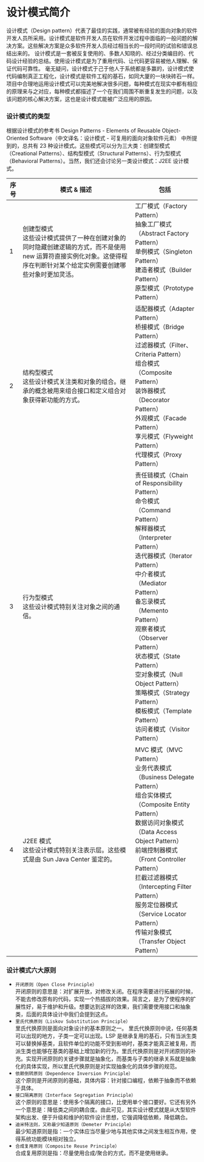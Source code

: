 # 设计模式简介
设计模式（Design pattern）代表了最佳的实践，通常被有经验的面向对象的软件开发人员所采用。设计模式是软件开发人员在软件开发过程中面临的一般问题的解决方案。这些解决方案是众多软件开发人员经过相当长的一段时间的试验和错误总结出来的。
设计模式是一套被反复使用的、多数人知晓的、经过分类编目的、代码设计经验的总结。使用设计模式是为了重用代码、让代码更容易被他人理解、保证代码可靠性。 毫无疑问，设计模式于己于他人于系统都是多赢的，设计模式使代码编制真正工程化，设计模式是软件工程的基石，如同大厦的一块块砖石一样。项目中合理地运用设计模式可以完美地解决很多问题，每种模式在现实中都有相应的原理来与之对应，每种模式都描述了一个在我们周围不断重复发生的问题，以及该问题的核心解决方案，这也是设计模式能被广泛应用的原因。

### 设计模式的类型
根据设计模式的参考书 Design Patterns - Elements of Reusable Object-Oriented Software（中文译名：设计模式 - 可复用的面向对象软件元素） 中所提到的，总共有 23 种设计模式。这些模式可以分为三大类：创建型模式（Creational Patterns）、结构型模式（Structural Patterns）、行为型模式（Behavioral Patterns）。当然，我们还会讨论另一类设计模式：J2EE 设计模式。

|序号   |模式 & 描述    |包括   |
|---    |---            |---    |
|1      |创建型模式<br>这些设计模式提供了一种在创建对象的同时隐藏创建逻辑的方式，而不是使用 new 运算符直接实例化对象。这使得程序在判断针对某个给定实例需要创建哪些对象时更加灵活。|工厂模式（Factory Pattern）<br>抽象工厂模式（Abstract Factory Pattern）<br>单例模式（Singleton Pattern）<br>建造者模式（Builder Pattern）<br>原型模式（Prototype Pattern）<br>   |
|2      |结构型模式<br>这些设计模式关注类和对象的组合。继承的概念被用来组合接口和定义组合对象获得新功能的方式。|适配器模式（Adapter Pattern）<br>桥接模式（Bridge Pattern）<br>过滤器模式（Filter、Criteria Pattern）<br>组合模式（Composite Pattern）<br>装饰器模式（Decorator Pattern）<br>外观模式（Facade Pattern）<br>享元模式（Flyweight Pattern）<br>代理模式（Proxy Pattern）<br>       |
|3      |行为型模式<br>这些设计模式特别关注对象之间的通信。 |责任链模式（Chain of Responsibility Pattern）<br>命令模式（Command Pattern）<br>解释器模式（Interpreter Pattern）<br>迭代器模式（Iterator Pattern）<br>中介者模式（Mediator Pattern）<br>备忘录模式（Memento Pattern）<br>观察者模式（Observer Pattern）<br>状态模式（State Pattern）<br>空对象模式（Null Object Pattern）<br>策略模式（Strategy Pattern）<br>模板模式（Template Pattern）<br>访问者模式（Visitor Pattern）<br>   |
|4      |J2EE 模式<br>这些设计模式特别关注表示层。这些模式是由 Sun Java Center 鉴定的。|MVC 模式（MVC Pattern）<br>业务代表模式（Business Delegate Pattern）<br>组合实体模式（Composite Entity Pattern）<br>数据访问对象模式（Data Access Object Pattern）<br>前端控制器模式（Front Controller Pattern）<br>拦截过滤器模式（Intercepting Filter Pattern）<br>服务定位器模式（Service Locator Pattern）<br>传输对象模式（Transfer Object Pattern）<br>   |

### 设计模式六大原则
* `开闭原则（Open Close Principle）`<br>
开闭原则的意思是：对扩展开放，对修改关闭。在程序需要进行拓展的时候，不能去修改原有的代码，实现一个热插拔的效果。简言之，是为了使程序的扩展性好，易于维护和升级。想要达到这样的效果，我们需要使用接口和抽象类，后面的具体设计中我们会提到这点。
* `里氏代换原则（Liskov Substitution Principle）`<br>
里氏代换原则是面向对象设计的基本原则之一。 里氏代换原则中说，任何基类可以出现的地方，子类一定可以出现。LSP 是继承复用的基石，只有当派生类可以替换掉基类，且软件单位的功能不受到影响时，基类才能真正被复用，而派生类也能够在基类的基础上增加新的行为。里氏代换原则是对开闭原则的补充。实现开闭原则的关键步骤就是抽象化，而基类与子类的继承关系就是抽象化的具体实现，所以里氏代换原则是对实现抽象化的具体步骤的规范。
* `依赖倒转原则（Dependence Inversion Principle）`<br>
这个原则是开闭原则的基础，具体内容：针对接口编程，依赖于抽象而不依赖于具体。
* `接口隔离原则（Interface Segregation Principle）`<br>
这个原则的意思是：使用多个隔离的接口，比使用单个接口要好。它还有另外一个意思是：降低类之间的耦合度。由此可见，其实设计模式就是从大型软件架构出发、便于升级和维护的软件设计思想，它强调降低依赖，降低耦合。
* `迪米特法则，又称最少知道原则（Demeter Principle）`<br>
最少知道原则是指：一个实体应当尽量少地与其他实体之间发生相互作用，使得系统功能模块相对独立。
* `合成复用原则（Composite Reuse Principle）`<br>
合成复用原则是指：尽量使用合成/聚合的方式，而不是使用继承。